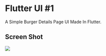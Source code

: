 # Flutter UI #1

A Simple Burger Details Page UI Made In Flutter.

## Screen Shot

<img src="https://sjmodelagency.com/appimg/flutter1.png">
